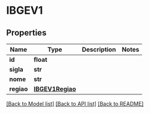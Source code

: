# IBGEV1


## Properties
Name | Type | Description | Notes
------------ | ------------- | ------------- | -------------
**id** | **float** |  | 
**sigla** | **str** |  | 
**nome** | **str** |  | 
**regiao** | [**IBGEV1Regiao**](IBGEV1Regiao.md) |  | 

[[Back to Model list]](../README.md#documentation-for-models) [[Back to API list]](../README.md#documentation-for-api-endpoints) [[Back to README]](../README.md)



